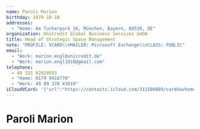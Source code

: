 ```yaml
---
name: Paroli Marion
birthday: 1979-10-10
addresses:
  - "Home: Am Tucherpark 16, München, Bayern, 80538, DE"
organization: UniCredit Global Business Services GmbH
title: Head of Strategic Space Management
note: "PROFILE: VCARD\\nMAILER: Microsoft Exchange\\nCLASS: PUBLIC"
email:
  - "Work: marion.engl@unicredit.de"
  - "Work: marion.engl1010@gmail.com"
telephone:
  - 49 151 62920555
  - "Home: 0179 9418778"
  - "Work: 49 89 378 43019"
iCloudVCard: '{"url":"https://contacts.icloud.com/311500889/carddavhome/card/23B4E619-6B8A-421A-9E40-87447A3739E2.vcf","etag":"\"kmfha1vo\"","data":"BEGIN:VCARD\r\nVERSION:3.0\r\nFN:\r\nN:Marion;Paroli;;;\r\nUID:E0B18527-E967-4C16-B170-CF334AC56D73\r\nBDAY;VALUE=date:1979-10-10\r\nADR;TYPE=HOME:;;Am Tucherpark 16;München;Bayern;80538;DE;\r\nWP1.X-ABLABEL:Work\r\nPRODID:ez-vcard 0.9.13-fc\r\nREV:2025-04-03T22:07:59Z\r\nORG:UniCredit Global Business Services GmbH;\r\nTITLE:Head of Strategic Space Management\r\nNOTE:PROFILE: VCARD\\nMAILER: Microsoft Exchange\\nCLASS: PUBLIC\r\nEMAIL;TYPE=WORK:marion.engl@unicredit.de\r\nEMAIL;TYPE=WORK:marion.engl1010@gmail.com\r\nPHOTO;VALUE=uri:https://gateway.icloud.com/contacts/311500889/ck/card/fd4c8\r\n 5dc2fe35c25c9f376b276a2a588\r\nTEL;TYPE=CELL:49 151 62920555\r\nTEL;TYPE=HOME:0179 9418778\r\nTEL;TYPE=WORK:49 89 378 43019\r\nEND:VCARD"}'
---
```

# Paroli Marion